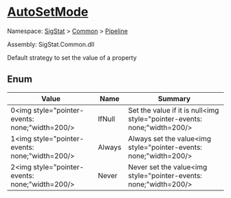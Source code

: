 # [AutoSetMode](./AutoSetMode.md)
Namespace: [SigStat]() > [Common](./../README.md) > [Pipeline](./README.md)

Assembly: SigStat.Common.dll


Default strategy to set the value of a property

##	Enum

| Value | Name | Summary | 
| --- | --- | --- | 
| 0<img style="pointer-events: none;"width=200/></div>| IfNull| Set the value if it is null<img style="pointer-events: none;"width=200/></div>| <br>
| 1<img style="pointer-events: none;"width=200/></div>| Always| Always set the value<img style="pointer-events: none;"width=200/></div>| <br>
| 2<img style="pointer-events: none;"width=200/></div>| Never| Never set the value<img style="pointer-events: none;"width=200/></div>| <br>


